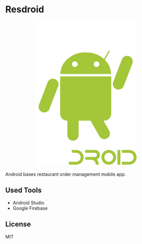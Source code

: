 # Resdroid

<p align="center">
  <img src="./images/rd_full_logo.png"/> 
</p>


Android bases restaurant order management mobile app.

## Used Tools
- Android Studio
- Google Firebase

## License
MIT

